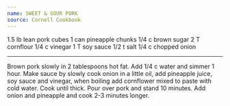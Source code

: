 ```yaml
---
name: SWEET & SOUR PORK
source: Cornell Cookbook
---
```


1.5 lb lean pork cubes
1 can pineapple chunks
1/4 c brown sugar
2 T cornflour
1/4 c vinegar
1 T soy sauce
1/2 t salt
1/4 c chopped onion

---

Brown pork slowly in 2 tablespoons hot fat.  Add 1/4 c water and simmer 1 hour.  Make sauce by slowly cook onion in a little oil, add pineapple juice, soy sauce and vinegar, when boiling add cornflower mixed to paste with cold water. Cook until thick.  Pour over pork and stand 10 minutes.  Add onion and pineapple and cook 2-3 minutes longer.

